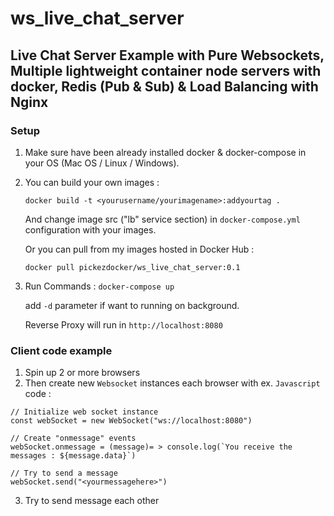 # ws_live_chat_server

## Live Chat Server Example with Pure Websockets, Multiple lightweight container node servers with docker, Redis (Pub &amp; Sub) &amp; Load Balancing with Nginx

### Setup

1. Make sure have been already installed docker & docker-compose in your OS (Mac OS / Linux / Windows).
2. You can build your own images :

   ``` docker build -t <yourusername/yourimagename>:addyourtag . ```

   And change image src ("lb" service section) in ```docker-compose.yml``` configuration with your images.

   Or you can pull from my images hosted in Docker Hub :

   ``` docker pull pickezdocker/ws_live_chat_server:0.1 ```

3. Run Commands :
   ``` docker-compose up ```
   
   add ``` -d ``` parameter if want to running on background.

   Reverse Proxy will run in ```http://localhost:8080```
  
### Client code example

1. Spin up 2 or more browsers
2. Then create new ```Websocket``` instances each browser with ex. ```Javascript``` code :

```
// Initialize web socket instance
const webSocket = new WebSocket("ws://localhost:8080")

// Create "onmessage" events
webSocket.onmessage = (message)= > console.log(`You receive the messages : ${message.data}`)

// Try to send a message
webSocket.send("<yourmessagehere>")

```

3. Try to send message each other
